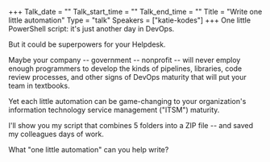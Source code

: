 +++
Talk_date = ""
Talk_start_time = ""
Talk_end_time = ""
Title = "Write one little automation"
Type = "talk"
Speakers = ["katie-kodes"]
+++
One little PowerShell script:  it's just another day in DevOps.

But it could be superpowers for your Helpdesk.

Maybe your company -- government -- nonprofit -- will never employ enough programmers to develop the kinds of pipelines, libraries, code review processes, and other signs of DevOps maturity that will put your team in textbooks.

Yet each little automation can be game-changing to your organization's information technology service management ("ITSM") maturity.

I'll show you my script that combines 5 folders into a ZIP file -- and saved my colleagues days of work.

What "one little automation" can you help write?
